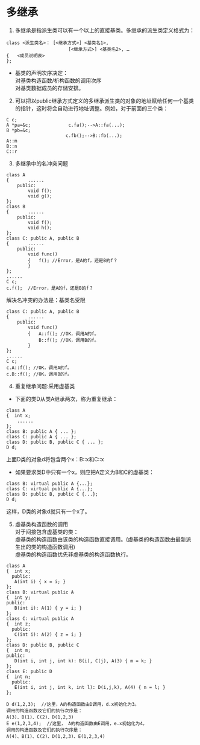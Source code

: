 # 多继承
1. 多继承是指派生类可以有一个以上的直接基类。多继承的派生类定义格式为：
```
class <派生类名>： [<继承方式>] <基类名1>,
				       [<继承方式>] <基类名2>, …
{	<成员说明表>
};
```
* 基类的声明次序决定：  
对基类构造函数/析构函数的调用次序  
对基类数据成员的存储安排。  
2. 可以把以public继承方式定义的多继承派生类的对象的地址赋给任何一个基类的指针，这时将会自动进行地址调整。例如，对于前面的三个类：
```
C c;
A *pa=&c;              c.fa();-->A::fa(...);
B *pb=&c;                  
                      c.fb();-->B::fb(...);
A::m
B::n
C::r
```
3. 多继承中的名冲突问题
```
class A
{		......
	public:
		void f();
		void g();
};
class B
{		......
	public:
		void f();
		void h();
};
class C: public A, public B
{		......
	public:
		void func()
		{	f(); //Error，是A的f，还是B的f？ 
		}
};
......
C c;
c.f();  //Error，是A的f，还是B的f？
```
解决名冲突的办法是：基类名受限
```
class C: public A, public B
{		......
	public:
		void func()
		{	A::f(); //OK，调用A的f。
			B::f(); //OK，调用B的f。
		}
};
......
C c;
c.A::f(); //OK，调用A的f。
c.B::f(); //OK，调用B的f。
```
4. 重复继承问题:采用虚基类
* 下面的类D从类A继承两次，称为重复继承：
```
class A
{  int x;
	......
};
class B: public A { ... };
class C: public A { ... };
class D: public B, public C { ... };
D d;
```
上面D类的对象d将包含两个x：B::x和C::x
* 如果要求类D中只有一个x，则应把A定义为B和C的虚基类：
```
class B: virtual public A {...};
class C: virtual public A {...};
class D: public B, public C {...};
D d;
```
这样，D类的对象d就只有一个x了。  

5. 虚基类构造函数的调用  
对于间接包含虚基类的类：  
虚基类的构造函数由该类的构造函数直接调用。(虚基类的构造函数由最新派生出的类的构造函数调用)  
虚基类的构造函数优先非虚基类的构造函数执行。  
```
class A
{  int x;
  public:
   A(int i) { x = i; }
};
class B: virtual public A
{  int y;
public:
   B(int i): A(1) { y = i; }
};
class C: virtual public A
{  int z;
  public:
   C(int i): A(2) { z = i; }
};
class D: public B, public C
{  int m;
public:
   D(int i, int j, int k): B(i), C(j), A(3) { m = k; }
};
class E: public D
{  int n;
  public:
   E(int i, int j, int k, int l): D(i,j,k), A(4) { n = l; }
};
```
```
D d(1,2,3);  //这里，A的构造函数由D调用，d.x初始化为3。
调用的构造函数及它们的执行次序是：
A(3)、B(1)、C(2)、D(1,2,3)
E e(1,2,3,4);  //这里， A的构造函数由E调用，e.x初始化为4。
调用的构造函数及它们的执行次序是：
A(4)、B(1)、C(2)、D(1,2,3)、E(1,2,3,4) 
```

